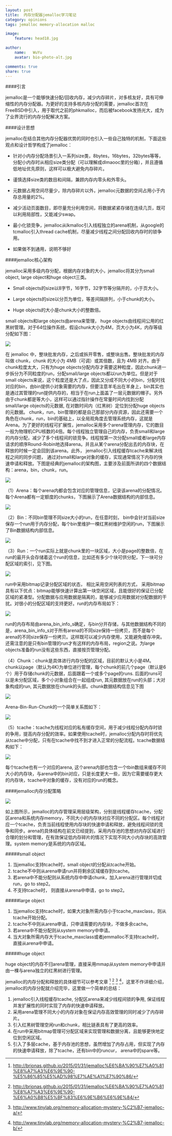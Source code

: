 ```yaml
---
layout: post
title:  内存分配器jemalloc学习笔记
category: opinions
tags: jemalloc memory-allocation malloc

image:
    feature: head18.jpg

author:
    name:   WuYu
    avatar: bio-photo-alt.jpg

comments: true
share: true
---
```


####引言

jemalloc是一个能够快速分配/回收内存，减少内存碎片，对多核友好，具有可伸缩性的内存分配器。为更好的支持多核内存分配的需要，jemalloc首次在FreeBSD中引入，用于取代之前的phkmalloc，而后被facebook发扬光大，成为了业界流行的内存分配解决方案。

####设计思想

jemalloc在结合其他内存分配器优势的同时也引入一些自己独特的机制，下面这些观点和设计哲学构成了jemalloc：

- 针对小内存分配场景引入一系列size类，8bytes，16bytes，32bytes等等，分配小内存时从相应size类分配（可以理解成dlmaooc里的分箱），并且遵循低地址优先原则，这样可以极大避免内存碎片。

- 谨慎选择size类的数目和间隔，兼顾内存内零头和外零头。

- 元数据占用空间尽量少，除内存碎片以外，jemalloc元数据的空间占用小于内存总用量的2%。

- 减少活动页面数目，即尽量充分利用空间，将数据紧紧存储在连续几页，既可以利用局部性，又能减少swap。

- 最小化锁竞争，jemalloc从lkmalloc引入线程独立的arena机制，从google的tcmalloc引入thread cache机制，尽量减少线程之间分配回收内存时的锁争用。

- 如果做不到通用，说明不够好

####jemalloc核心架构

jemalloc采用多级内存分配，根据内存对象的大小，jemalloc将其分为small object, large object和huge object三类。

- Small objects的size以8字节，16字节，32字节等分隔开的，小于页大小。

- Large objects的size以分页为单位，等差间隔排列，小于chunk的大小。

- Huge objects的大小是chunk大小的整数倍。

small objects和large objects由arena来管理， huge objects由线程间公用的红黑树管理。对于64位操作系统，假设chunk大小为4M，页大小为4K，内存等级分配如下图：

![](/images/je1.png)

在 jemalloc 中，整块批发内存，之后或拆开零售，或整块出售。整块批发的内存叫做 chunk，chunk 的大小为 4MB（可调）或其倍数，且为 4MB 对齐。由于chunk粒度太大，只有为huge objects分配内存才需要这种粒度，因此chunk进一步拆分为不同粒度的run，分配small/large objects都以run为单位。但是对于small objects来说，这个粒度还是大了点，因此又分成不同大小的bin，分配时找对应的bin，由bin提供小对象需要的内存，但要注意羊毛出在羊身上，bin其实也是通过其管理的run提供内存的，相当于在run上面盖了一层元数据的帽子。另外由于chunk都是等大小，这样可以通过指针操作在常量时间内找到分配small/large objects的元数据, 在对数时间内（红黑树）定位到分配huge objects的元数据。 chunk，run，bin管理的都是自己那部分内存资源，因此还需要一个角色在chunk，run，bin的基础上，以全局观角度去管理系统内存，这就是Arena。为了更好的线程可扩展性，jemalloc采用多个arena管理内存，它的数目一般为物理机CPU核数的4倍。每个线程独立管理自己的内存，负责small和large的内存分配，减少了多个线程间的锁竞争。线程按第一次分配small或者large内存请求的顺序Round-Robin地选择arena。并且从某个arena分配出去的内存块，在释放的时候一定会回到该arena。此外， jemalloc引入线程缓存tcache来解决线程之间的同步问题， 通过对small和large对象的缓存，实现通常情况下内存的快速申请和释放。下图是经典的jemalloc的架构图，主要涉及前面所讲的四个数据结构：arena，bin，chunk，run。

![](/images/je2.png)

（1）Arena：每个arena内都会包含对应的管理信息，记录该arena的分配情况。每个Arena都有一定额度的chunks，下图展示了Arena数据结构的内部信息。

![](/images/je3.png)

（2）Bin：不同bin管理不同size大小的run，在任意时刻， bin中会针对当前size保存一个run用于内存分配，每个bin里维护一棵红黑树维护空闲的run，下图展示了Bin数据结构内部信息。

![](/images/je4.png)

（3）Run：一个run实际上就是chunk里的一块区域，大小是page的整数倍，在run的最开头会存储着这个run的信息，比如还有多少个块可供分配，下一块可分配区域的索引，见下图。

![](/images/je5.png)

run中采用bitmap记录分配区域的状态， 相比采用空闲列表的方式， 采用bitmap具有以下优点：bitmap能够快速计算出第一块空闲区域，且能很好的保证已分配区域的紧凑型。分配数据与应用数据是隔离的，能够减少应用数据对分配数据的干扰。对很小的分配区域的支持更好。run的内存布局如下：

![](/images/je6.png)

run的内存布局由arena_bin_info_s确定，与bin分开存储，与其他数据结构不同的是，arena_bin_info_s对于所有arena的不同size保持一份拷贝，而不是每个arena的不同size保存一份拷贝。这样既可以减少内存使用，又能避免缓存冲突。还需注意的是只有bin管理的run才有这样的内存布局，region之说。为large objects准备的run没有这些东西，直接按页管理分配。

（4）Chunk：chunk是具体进行内存分配的区域，目前的默认大小是4M。chunk以page（默认为4K)为单位进行管理，每个chunk的前几个page（默认是6个）用于存储chunk的元数据，后面跟着一个或多个page的runs. 后面的runs可以是未分配区域，多个小对象组合在一起组成run, 其元数据放在run的头部；大对象构成的run, 其元数据放在chunk的头部。chunk数据结构信息见下图

![](/images/je7.png)

Arena-Bin-Run-Chunk的一个简单关系图如下：

![](/images/je8.png)

（5）tcache：tcache为线程对应的私有缓存空间，用于减少线程分配内存时锁的争用，提高内存分配的效率。如果使用tcache时，jemalloc分配内存时将优先从tcache中分配，只有在tcache中找不到才进入正常的分配流程。tcache数据结构如下：

![](/images/je10.png)

每个tcache也有一个对应的arena, 这个arena内部也包含一个tbin数组来缓存不同大小的内存块，与arena中的bin对应，只是长度更大一些，因为它需要缓存更大的内存块，tcache中对象的缓存，没有对应的run的概念。

####jemalloc内存分配策略

![](/images/je11.png)

如上图所示，jemalloc的内存管理采用层级架构，分别是线程缓存tcache，分配区arena和系统内存memory，不同大小的内存块对应不同的分配区。每个线程对应一个tcache，负责当前线程使用内存块的快速申请和释放，避免线程间锁的竞争和同步。arena的具体结构在前文已经提到，采用内存池的思想对内存区域进行合理的划分和管理，在有效保证低内存碎片的情况下实现不同大小内存块的高效管理。system memory是系统的内存区域。

#####small object

1. 当jemalloc支持tcache时，small object的分配从tcache开始。
2.  tcache不中则从arena申请run并将剩余区域缓存到tcache。
3.  若arena中不能分配则从系统内存中申请chunk，加入arena进行管理并切成run，go to step2。
4.  不支持tcache时， 则直接从arena中申请，go to step2。

#####large object

1. 当jemalloc支持tcache时，如果大对象所需内存小于tcache_maxclass，则从tcache开始分配。
2.  tcache不中则从arena申请，只申请需要的内存块，不做多余cache。
3.  若arena中不能分配则从system memory中申请。
4.  当大对象所需内存大于tcache_maxclass或者jemmalloc不支持tcache时， 直接从arena中申请。

#####huge object

huge object的内存不归arena管理，直接采用mmap从system memory中申请并由一棵与arena独立的红黑树进行管理。

jemalloc的内存分配和释放的具体细节可以参考文章 [^1] [^2] [^3] [^4]，这里不作详细介绍，jemalloc的内存分配就介绍完毕，这里做一个简单的总结：

1. jemalloc引入线程缓存tcache, 分配区arena来减少线程间锁的争用, 保证线程并发扩展性的同时实现了内存的快速申请释放。
2. 采用arena管理不同大小的内存对象在保证内存高效管理的同时减少了内存碎片。
3. 引入红黑树管理空闲run和chunk，相比链表具有了更高的效率。
4. 在run中采用bitmap管理可分配区域来实现管理和数据分离，且能够更快地定位到空闲区域。
5. 引入了多层cache，基于内存池的思想，虽然增加了内存占用，但实现了内存的快速申请释放，除了tcache，还有bin中的runcur， arena中的spare等。

[^1]: <http://brionas.github.io/2015/01/31/jemalloc%E6%BA%90%E7%A0%81%E8%A7%A3%E6%9E%90-%E5%86%85%E5%AD%98%E7%AE%A1%E7%90%86/>

[^2]: <http://brionas.github.io/2015/01/31/jemalloc%E6%BA%90%E7%A0%81%E8%A7%A3%E6%9E%90-%E6%A0%B8%E5%BF%83%E6%9E%B6%E6%9E%84/>

[^3]: <http://www.tinylab.org/memory-allocation-mystery-%C2%B7-jemalloc-a/>

[^4]: <http://www.tinylab.org/memory-allocation-mystery-%C2%B7-jemalloc-b/>
